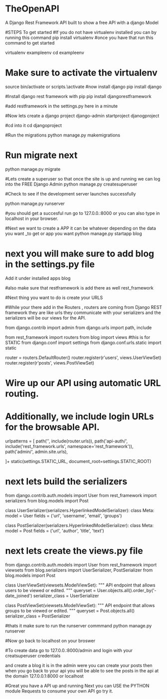 # TheOpenAPI
A Django Rest Framework API built to show a free API with a django Model


#STEPS To get started
#If you do not have virtualenv installed you can by running this command
pip install virtualenv
#once you have that run this command to get started

virtualenv exampleenv
cd exampleenv

# Make sure to activate the virtualenv
source bin/activate 
or scripts.\activate
#now install django
pip install django

#Install django rest framework with pip 
pip install djangorestframework

#add restframework in the settings.py here in a minute 

#Now lets create a django project
django-admin startproject djanogproject

#cd into it
cd djangoproject
 
#Run the migrations 
python manage.py makemigrations

# Run migrate next
python manage.py migrate

#Lets create a superuser so that once the site is up and running we can log into the FREE Django Admin
python manage.py createsuperuser

#Check to see if the development server launches successfully

python manage.py runserver

#you should get a succesful run go to 127.0.0.:8000 or you can also type in localhost in your browser.

#Next we want to create a APP it can be whatever depending on the data you want _to get or app you want
python manage.py startapp blog

# next you will make sure to add blog in the settings.py file 
Add it under installed apps
blog

#also make sure that restframework is add there as well 
rest_framework


#Next thing you want to do is create your URLS

#While your there add in the Routers , routers are coming from Django REST framework they are like urls they communicate with your 
serializers and the serializers will be our views for the API.

from django.contrib import admin
from django.urls import path, include

from rest_framework import routers
from blog import views
#this is for STATIC
from django.conf import settings
from django.conf.urls.static import static


router = routers.DefaultRouter()
router.register(r'users', views.UserViewSet)
router.register(r'posts', views.PostViewSet)

# Wire up our API using automatic URL routing.
# Additionally, we include login URLs for the browsable API.
urlpatterns = [
    path('', include(router.urls)),
    path('api-auth/', include('rest_framework.urls', namespace='rest_framework')),
    path('admin/', admin.site.urls),

]+ static(settings.STATIC_URL, document_root=settings.STATIC_ROOT)


# next lets build the serializers
from django.contrib.auth.models import User
from rest_framework import serializers
from blog.models import Post

class UserSerializer(serializers.HyperlinkedModelSerializer):
    class Meta:
        model = User
        fields = ('url', 'username', 'email', 'groups')


class PostSerializer(serializers.HyperlinkedModelSerializer):
    class Meta:
        model = Post
        fields = ('url', 'author', 'title', 'text')
        

# next lets create the views.py file

from django.contrib.auth.models import User
from rest_framework import viewsets
from blog.serializers import UserSerializer, PostSerializer
from blog.models import Post

class UserViewSet(viewsets.ModelViewSet):
    """
    API endpoint that allows users to be viewed or edited.
    """
    queryset = User.objects.all().order_by('-date_joined')
    serializer_class = UserSerializer


class PostViewSet(viewsets.ModelViewSet):
    """
    API endpoint that allows groups to be viewed or edited.
    """
    queryset = Post.objects.all()
    serializer_class = PostSerializer
    
    
    
 #thats it make sure to run the runserver commmand 
 python manage.py runserver
 
 #Now go back to localhost on your broswer
 
 #To create data go to 127.0.0.:8000/admin and login with your creatsuperuser credentials
 
 and create a blog
it is in the admin were you can create your posts 
then when you go back to your api you will be able to see the posts in the api at the domain 127.0.0.1:8000 or localhost 

#Great you have a API up and running Next you can USE the PYTHON module Requests to consume your own API go try it.

